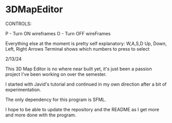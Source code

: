# 3DMapEditor

CONTROLS:

P - Turn ON wireframes
O - Turn OFF wireFrames

Everything else at the moment is pretty self explanatory:
  W,A,S,D
  Up, Down, Left, Right Arrows
  Terminal shows which numbers to press to select

2/13/24

This 3D Map Editor is no where near built yet, it's just been a passion project I've been working on over the semester.

I started with Javid's tutorial and continued in my own direction after a bit of experimentation.

The only dependency for this program is SFML.

I hope to be able to update the repository and the README as I get more and more done with the program.

